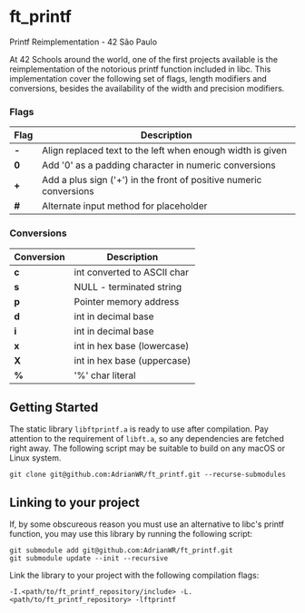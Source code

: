 # ft_printf
Printf Reimplementation - 42 São Paulo

At 42 Schools around the world, one of the first projects available is the reimplementation of the notorious printf function included in libc. This implementation cover the following set of flags, length modifiers and conversions, besides the availability of the width and precision modifiers.

### Flags

| Flag  | Description														 |
|-------|--------------------------------------------------------------------|
| **-** | Align replaced text to the left when enough width is given         |
| **0** | Add '0' as a padding character in numeric conversions              |
| **+** | Add a plus sign ('+') in the front of positive numeric conversions |
| **#** | Alternate input method for placeholder                             |

### Conversions

| Conversion | Description					|
|------------|------------------------------|
| **c**		 | int converted to ASCII char	|
| **s**		 | NULL - terminated string		|
| **p**		 | Pointer memory address		|
| **d**		 | int in decimal base			|
| **i**		 | int in decimal base			|
| **x**		 | int in hex base (lowercase)	|
| **X**		 | int in hex base (uppercase)	|
| **%**		 | '%' char literal				|

## Getting Started
The static library `libftprintf.a` is ready to use after compilation. Pay attention to the requirement of `libft.a`, so any dependencies are fetched right away. The following script may be suitable to build on any macOS or Linux system.

	git clone git@github.com:AdrianWR/ft_printf.git --recurse-submodules

## Linking to your project
If, by some obscureous reason you must use an alternative to libc's printf function, you may use this library by running the following script:

	git submodule add git@github.com:AdrianWR/ft_printf.git
	git submodule update --init --recursive

Link the library to your project with the following compilation flags:

	-I.<path/to/ft_printf_repository/include> -L.<path/to/ft_printf_repository> -lftprintf
